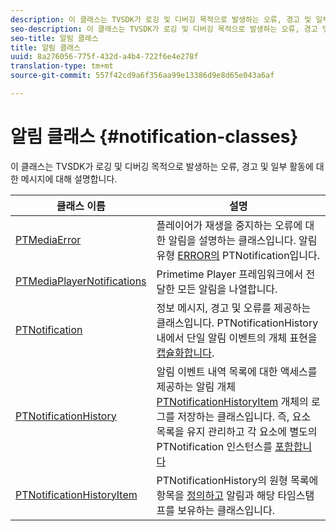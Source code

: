 ```yaml
---
description: 이 클래스는 TVSDK가 로깅 및 디버깅 목적으로 발생하는 오류, 경고 및 일부 활동에 대한 메시지에 대해 설명합니다.
seo-description: 이 클래스는 TVSDK가 로깅 및 디버깅 목적으로 발생하는 오류, 경고 및 일부 활동에 대한 메시지에 대해 설명합니다.
seo-title: 알림 클래스
title: 알림 클래스
uuid: 8a276056-775f-432d-a4b4-722f6e4e278f
translation-type: tm+mt
source-git-commit: 557f42cd9a6f356aa99e13386d9e8d65e043a6af

---
```



# 알림 클래스 {#notification-classes}

이 클래스는 TVSDK가 로깅 및 디버깅 목적으로 발생하는 오류, 경고 및 일부 활동에 대한 메시지에 대해 설명합니다.

| **클래스 이름** | **설명** |
|---|---|
| [PTMediaError](https://help.adobe.com/en_US/primetime/api/psdk/appledoc/Classes/PTMediaError.html) | 플레이어가 재생을 중지하는 오류에 대한 알림을 설명하는 클래스입니다. 알림 유형 [ERROR의](https://help.adobe.com/en_US/primetime/api/psdk/appledoc/Classes/PTNotification.html) PTNotification입니다. |
| [PTMediaPlayerNotifications](https://help.adobe.com/en_US/primetime/api/psdk/appledoc/Classes/PTMediaPlayerNotifications.html) | Primetime Player 프레임워크에서 전달한 모든 알림을 나열합니다. |
| [PTNotification](https://help.adobe.com/en_US/primetime/api/psdk/appledoc/Classes/PTNotification.html) | 정보 메시지, 경고 및 오류를 제공하는 클래스입니다. PTNotificationHistory 내에서 단일 알림 이벤트의 개체 표현을 [캡슐화합니다](https://help.adobe.com/en_US/primetime/api/psdk/appledoc/Classes/PTNotificationHistory.html). |
| [PTNotificationHistory](https://help.adobe.com/en_US/primetime/api/psdk/appledoc/Classes/PTNotificationHistory.html) | 알림 이벤트 내역 목록에 대한 액세스를 제공하는 알림 개체 [PTNotificationHistoryItem](https://help.adobe.com/en_US/primetime/api/psdk/appledoc/Classes/PTNotificationHistoryItem.html) 개체의 로그를 저장하는 클래스입니다. 즉, 요소 목록을 유지 관리하고 각 요소에 별도의 PTNotification 인스턴스를 [포함합니다](https://help.adobe.com/en_US/primetime/api/psdk/appledoc/Classes/PTNotification.html) |
| [PTNotificationHistoryItem](https://help.adobe.com/en_US/primetime/api/psdk/appledoc/Classes/PTNotificationHistoryItem.html) | PTNotificationHistory의 원형 목록에 항목을 [정의하고](https://help.adobe.com/en_US/primetime/api/psdk/appledoc/Classes/PTNotificationHistory.html) 알림과 해당 타임스탬프를 보유하는 클래스입니다. |

